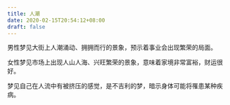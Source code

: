 ```yaml
---
title: 人潮
date: 2020-02-15T20:54:12+08:00
draft: false
---
```


男性梦见大街上人潮涌动、拥拥而行的景象，预示着事业会出现繁荣的局面。<br>


女性梦见市场上出现人山人海、兴旺繁荣的景象，意味着家境非常富裕，财运很好。<br>


梦见自己在人流中有被挤压的感觉，是不吉利的梦，暗示身体可能将罹患某种疾病。<br>
